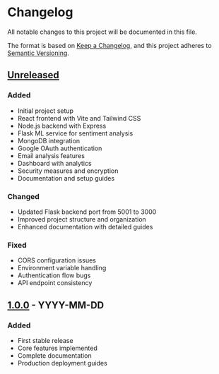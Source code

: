 # Changelog

All notable changes to this project will be documented in this file.

The format is based on [Keep a Changelog](https://keepachangelog.com/en/1.0.0/),
and this project adheres to [Semantic Versioning](https://semver.org/spec/v2.0.0.html).

## [Unreleased]

### Added

- Initial project setup
- React frontend with Vite and Tailwind CSS
- Node.js backend with Express
- Flask ML service for sentiment analysis
- MongoDB integration
- Google OAuth authentication
- Email analysis features
- Dashboard with analytics
- Security measures and encryption
- Documentation and setup guides

### Changed

- Updated Flask backend port from 5001 to 3000
- Improved project structure and organization
- Enhanced documentation with detailed guides

### Fixed

- CORS configuration issues
- Environment variable handling
- Authentication flow bugs
- API endpoint consistency

## [1.0.0] - YYYY-MM-DD

### Added

- First stable release
- Core features implemented
- Complete documentation
- Production deployment guides

[unreleased]: https://github.com/yash69420/social_shield/compare/v1.0.0...HEAD
[1.0.0]: https://github.com/yash69420/social_shield/releases/tag/v1.0.0
